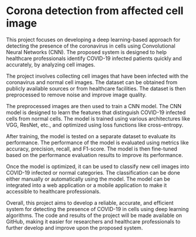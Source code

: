 # Corona detection from affected cell image 

This project focuses on developing a deep learning-based approach for detecting the presence of the coronavirus in cells using Convolutional Neural Networks (CNN). The proposed system is designed to help healthcare professionals identify COVID-19 infected patients quickly and accurately, by analyzing cell images.

The project involves collecting cell images that have been infected with the coronavirus and normal cell images. The dataset can be obtained from publicly available sources or from healthcare facilities. The dataset is then preprocessed to remove noise and improve image quality.

The preprocessed images are then used to train a CNN model. The CNN model is designed to learn the features that distinguish COVID-19 infected cells from normal cells. The model is trained using various architectures like VGG, ResNet, etc., and optimized using loss functions like cross-entropy.

After training, the model is tested on a separate dataset to evaluate its performance. The performance of the model is evaluated using metrics like accuracy, precision, recall, and F1-score. The model is then fine-tuned based on the performance evaluation results to improve its performance.

Once the model is optimized, it can be used to classify new cell images into COVID-19 infected or normal categories. The classification can be done either manually or automatically using the model. The model can be integrated into a web application or a mobile application to make it accessible to healthcare professionals.

Overall, this project aims to develop a reliable, accurate, and efficient system for detecting the presence of COVID-19 in cells using deep learning algorithms. The code and results of the project will be made available on GitHub, making it easier for researchers and healthcare professionals to further develop and improve upon the proposed system.
